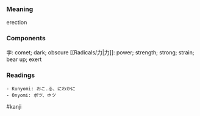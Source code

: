 ### Meaning

erection

### Components

孛: comet; dark; obscure [[Radicals/力|力]]: power; strength; strong; strain; bear up; exert

### Readings

```
- Kunyomi: おこ.る、にわかに
- Onyomi: ボツ、ホツ
```

#kanji